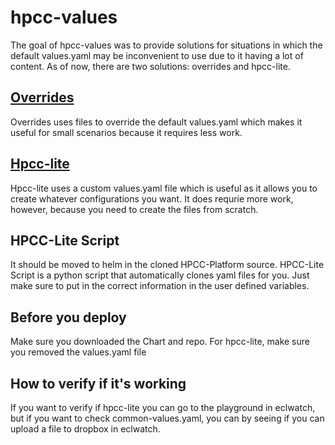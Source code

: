 # hpcc-values

The goal of hpcc-values was to provide solutions for situations in which the default values.yaml may be inconvenient to use due to it having a lot of content. As of now, there are two solutions: overrides and hpcc-lite.

## [Overrides](./overrides/)
Overrides uses files to override the default values.yaml which makes it useful for small scenarios because it requires less work.

## [Hpcc-lite](./hpcc-lite/)
Hpcc-lite uses a custom values.yaml file which is useful as it allows you to create whatever configurations you want. It does requrie more work, however, because you need to create the files from scratch.

## HPCC-Lite Script
It should be moved to helm in the cloned HPCC-Platform source.
HPCC-Lite Script is a python script that automatically clones yaml files for you. Just make sure to put in the correct information in the user defined variables.

## Before you deploy
Make sure you downloaded the Chart and repo. For hpcc-lite, make sure you removed the values.yaml file

## How to verify if it's working
If you want to verify if hpcc-lite you can go to the playground in eclwatch, but if you want to check common-values.yaml, you can by seeing if you can upload a file to dropbox in eclwatch.